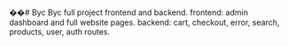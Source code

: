 ��#   B y c 
 
 Byc full project frontend and backend.
frontend: admin dashboard and full website pages.
backend: cart, checkout, error, search, products, user, auth routes.
